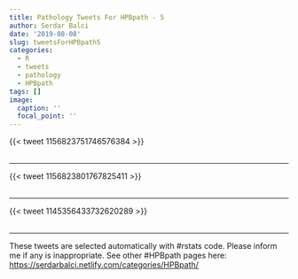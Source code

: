 ```yaml
---
title: Pathology Tweets For HPBpath - 5
author: Serdar Balci
date: '2019-08-08'
slug: tweetsForHPBpath5
categories:
  - R
  - tweets
  - pathology
  - HPBpath
tags: []
image:
  caption: ''
  focal_point: ''
---
```



{{< tweet 1156823751746576384 >}}
<br>
<br>
<hr>
{{< tweet 1156823801767825411 >}}
<br>
<br>
<hr>
{{< tweet 1145356433732620289 >}}
<br>
<br>
<hr>


These tweets are selected automatically with #rstats code. Please inform me if any is inappropriate.
See other #HPBpath pages here: https://serdarbalci.netlify.com/categories/HPBpath/
